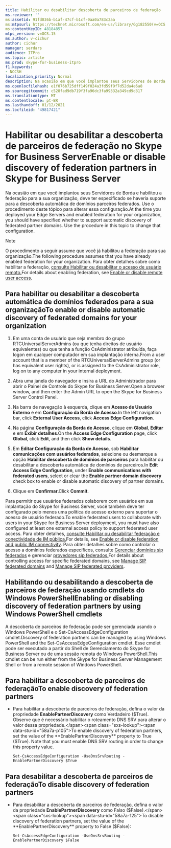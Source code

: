 ```yaml
---
title: Habilitar ou desabilitar descoberta de parceiros de federação
ms.reviewer: ''
ms:assetid: 91fd036b-b1af-47cf-b1cf-0aa0a783c2aa
ms:mtpsurl: https://technet.microsoft.com/en-us/library/Gg182550(v=OCS.15)
ms:contentKeyID: 48184857
mtps_version: v=OCS.15
ms.author: v-cichur
author: cichur
manager: serdars
audience: ITPro
ms.topic: article
ms.prod: skype-for-business-itpro
f1.keywords:
- NOCSH
localization_priority: Normal
description: Na ocasião em que você implantou seus Servidores de Borda e habilitou a federação para a sua organização, deve ter especificado se haveria suporte para a descoberta automática de domínios parceiros federados.
ms.openlocfilehash: e1f076b725dff149f024a3fd59f9f7d52da4e6a8
ms.sourcegitcommit: c528fad9db719f3fa96dc3fa99332a349cd9d317
ms.translationtype: MT
ms.contentlocale: pt-BR
ms.lasthandoff: 01/12/2021
ms.locfileid: "49817421"
---
```

# <a name="enable-or-disable-discovery-of-federation-partners-in-skype-for-business-server"></a><span data-ttu-id="58a7a-103">Habilitar ou desabilitar a descoberta de parceiros de federação no Skype for Business Server</span><span class="sxs-lookup"><span data-stu-id="58a7a-103">Enable or disable discovery of federation partners in Skype for Business Server</span></span>

<span data-ttu-id="58a7a-p101">Na ocasião em que você implantou seus Servidores de Borda e habilitou a federação para a sua organização, deve ter especificado se haveria suporte para a descoberta automática de domínios parceiros federados. Use o procedimento deste tópico para alterar essa configuração.</span><span class="sxs-lookup"><span data-stu-id="58a7a-p101">At the time you deployed your Edge Servers and enabled federation for your organization, you should have specified whether to support automatic discovery of federated partner domains. Use the procedure in this topic to change that configuration.</span></span>

> [!NOTE]  
> <span data-ttu-id="58a7a-106">O procedimento a seguir assume que você já habilitou a federação para sua organização.</span><span class="sxs-lookup"><span data-stu-id="58a7a-106">The following procedure assumes that you have already enabled federation for your organization.</span></span> <span data-ttu-id="58a7a-107">Para obter detalhes sobre como habilitar a federação, [consulte Habilitar ou desabilitar o acesso de usuário remoto.](enable-or-disable-remote-user-access.md)</span><span class="sxs-lookup"><span data-stu-id="58a7a-107">For details about enabling federation, see [Enable or disable remote user access](enable-or-disable-remote-user-access.md).</span></span>

## <a name="to-enable-or-disable-automatic-discovery-of-federated-domains-for-your-organization"></a><span data-ttu-id="58a7a-108">Para habilitar ou desabilitar a descoberta automática de domínios federados para a sua organização</span><span class="sxs-lookup"><span data-stu-id="58a7a-108">To enable or disable automatic discovery of federated domains for your organization</span></span>

1.  <span data-ttu-id="58a7a-109">Em uma conta de usuário que seja membro do grupo RTCUniversalServerAdmins (ou que tenha direitos de usuário equivalentes) ou que tenha a função CsAdministrator atribuída, faça logon em qualquer computador em sua implantação interna.</span><span class="sxs-lookup"><span data-stu-id="58a7a-109">From a user account that is a member of the RTCUniversalServerAdmins group (or has equivalent user rights), or is assigned to the CsAdministrator role, log on to any computer in your internal deployment.</span></span>

2.  <span data-ttu-id="58a7a-110">Abra uma janela do navegador e insira a URL do Administrador para abrir o Painel de Controle do Skype for Business Server.</span><span class="sxs-lookup"><span data-stu-id="58a7a-110">Open a browser window, and then enter the Admin URL to open the Skype for Business Server Control Panel.</span></span>

3.  <span data-ttu-id="58a7a-111">Na barra de navegação à esquerda, clique em **Acesso de Usuário Externo** e em **Configuração da Borda de Acesso**.</span><span class="sxs-lookup"><span data-stu-id="58a7a-111">In the left navigation bar, click **External User Access**, click **Access Edge Configuration**.</span></span>

4.  <span data-ttu-id="58a7a-112">Na página **Configuração da Borda de Acesso**, clique em **Global**, **Editar** e em **Exibir detalhes**.</span><span class="sxs-lookup"><span data-stu-id="58a7a-112">On the **Access Edge Configuration** page, click **Global**, click **Edit**, and then click **Show details**.</span></span>

5.  <span data-ttu-id="58a7a-113">Em **Editar Configuração da Borda de Acesso**, sob **Habilitar comunicações com usuários federados**, selecione ou desmarque a opção **Habilitar descoberta de domínios de parceiros** para habilitar ou desabilitar a descoberta automática de domínios de parceiros.</span><span class="sxs-lookup"><span data-stu-id="58a7a-113">In **Edit Access Edge Configuration**, under **Enable communications with federated users**, select or clear the **Enable partner domain discovery** check box to enable or disable automatic discovery of partner domains.</span></span>

6.  <span data-ttu-id="58a7a-114">Clique em **Confirmar**.</span><span class="sxs-lookup"><span data-stu-id="58a7a-114">Click **Commit**.</span></span>

<span data-ttu-id="58a7a-115">Para permitir que usuários federados colaborem com usuários em sua implantação do Skype for Business Server, você também deve ter configurado pelo menos uma política de acesso externo para suportar o acesso de usuário federado.</span><span class="sxs-lookup"><span data-stu-id="58a7a-115">To enable federated users to collaborate with users in your Skype for Business Server deployment, you must have also configured at least one external access policy to support federated user access.</span></span> <span data-ttu-id="58a7a-116">Para obter detalhes, [consulte Habilitar ou desabilitar federação e conectividade de IM pública.](enable-or-disable-federation-and-public-im-connectivity.md)</span><span class="sxs-lookup"><span data-stu-id="58a7a-116">For details, see [Enable or disable federation and public IM connectivity](enable-or-disable-federation-and-public-im-connectivity.md).</span></span> <span data-ttu-id="58a7a-117">Para obter detalhes sobre como controlar o acesso a domínios federados específicos, consulte [Gerenciar domínios sip federados](../sip-domains/manage-sip-federated-domains-for-your-organization.md) e gerenciar [provedores sip federados.](../sip-providers/manage-sip-federated-providers-for-your-organization.md)</span><span class="sxs-lookup"><span data-stu-id="58a7a-117">For details about controlling access for specific federated domains, see [Manage SIP federated domains](../sip-domains/manage-sip-federated-domains-for-your-organization.md) and [Manage SIP federated providers](../sip-providers/manage-sip-federated-providers-for-your-organization.md).</span></span>


## <a name="enabling-or-disabling-discovery-of-federation-partners-by-using-windows-powershell-cmdlets"></a><span data-ttu-id="58a7a-118">Habilitando ou desabilitando a descoberta de parceiros de federação usando cmdlets do Windows PowerShell</span><span class="sxs-lookup"><span data-stu-id="58a7a-118">Enabling or disabling discovery of federation partners by using Windows PowerShell cmdlets</span></span>

<span data-ttu-id="58a7a-119">A descoberta de parceiros de federação pode ser gerenciada usando o Windows PowerShell e o Set-CsAccessEdgeConfiguration cmdlet.</span><span class="sxs-lookup"><span data-stu-id="58a7a-119">Discovery of federation partners can be managed by using Windows PowerShell and the Set-CsAccessEdgeConfiguration cmdlet.</span></span> <span data-ttu-id="58a7a-120">Esse cmdlet pode ser executado a partir do Shell de Gerenciamento do Skype for Business Server ou de uma sessão remota do Windows PowerShell.</span><span class="sxs-lookup"><span data-stu-id="58a7a-120">This cmdlet can be run either from the Skype for Business Server Management Shell or from a remote session of Windows PowerShell.</span></span> 


## <a name="to-enable-discovery-of-federation-partners"></a><span data-ttu-id="58a7a-121">Para habilitar a descoberta de parceiros de federação</span><span class="sxs-lookup"><span data-stu-id="58a7a-121">To enable discovery of federation partners</span></span>

  - <span data-ttu-id="58a7a-p105">Para habilitar a descoberta de parceiros de federação, defina o valor da propriedade **EnablePartnerDiscovery** como Verdadeiro ($True). Observe que é necessário habilitar o roteamento DNS SRV para alterar o valor dessa propriedade.</span><span class="sxs-lookup"><span data-stu-id="58a7a-p105">To enable discovery of federation partners, set the value of the **EnablePartnerDiscovery** property to True ($True). Note that you must enable DNS SRV routing in order to change this property value.</span></span>
    
        Set-CsAccessEdgeConfiguration -UseDnsSrvRouting -EnablePartnerDiscovery $True


## <a name="to-disable-discovery-of-federation-partners"></a><span data-ttu-id="58a7a-124">Para desabilitar a descoberta de parceiros de federação</span><span class="sxs-lookup"><span data-stu-id="58a7a-124">To disable discovery of federation partners</span></span>

  - <span data-ttu-id="58a7a-125">Para desabilitar a descoberta de parceiros de federação, defina o valor da propriedade **EnablePartnerDiscovery** como Falso ($False).</span><span class="sxs-lookup"><span data-stu-id="58a7a-125">To disable discovery of federation partners, set the value of the **EnablePartnerDiscovery** property to False ($False):</span></span>
    
        Set-CsAccessEdgeConfiguration -UseDnsSrvRouting -EnablePartnerDiscovery $False

